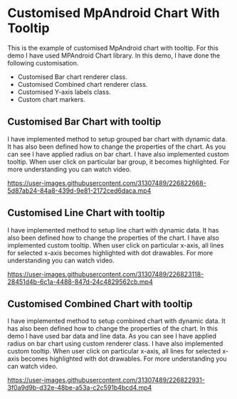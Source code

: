 # Customised MpAndroid Chart With Tooltip
This is the example of customised MpAndroid chart with tooltip. For this demo I have used MPAndroid Chart library. In this demo, I have done the following customisation.
- Customised Bar chart renderer class.
- Customised Combined chart renderer class.
- Customised Y-axis labels class.
- Custom chart markers.

## Customised Bar Chart with tooltip
I have implemented method to setup grouped bar chart with dynamic data. It has also been defined how to change the properties of the chart. As you can see I have applied radius on bar chart. I have also implemented custom tooltip. When user click on particular bar group, it becomes highlighted. For more understanding you can watch video.

https://user-images.githubusercontent.com/31307489/226822668-5d87ab24-84a8-439d-9e81-2172ced6daca.mp4

## Customised Line Chart with tooltip
I have implemented method to setup line chart with dynamic data. It has also been defined how to change the properties of the chart. I have also implemented custom tooltip. When user click on particular x-axis, all lines for selected x-axis becomes highlighted with dot drawables. For more understanding you can watch video.

https://user-images.githubusercontent.com/31307489/226823118-28451d4b-6c1a-4488-847d-24c4829562cb.mp4

## Customised Combined Chart with tooltip
I have implemented method to setup combined chart with dynamic data. It has also been defined how to change the properties of the chart. In this demo I have used bar data and line data. As you can see I have applied radius on bar chart using custom renderer class. I have also implemented custom tooltip. When user click on particular x-axis, all lines for selected x-axis becomes highlighted with dot drawables. For more understanding you can watch video.

https://user-images.githubusercontent.com/31307489/226822931-3f0a9d9b-d32e-48be-a53a-c2c591b4bcd4.mp4
